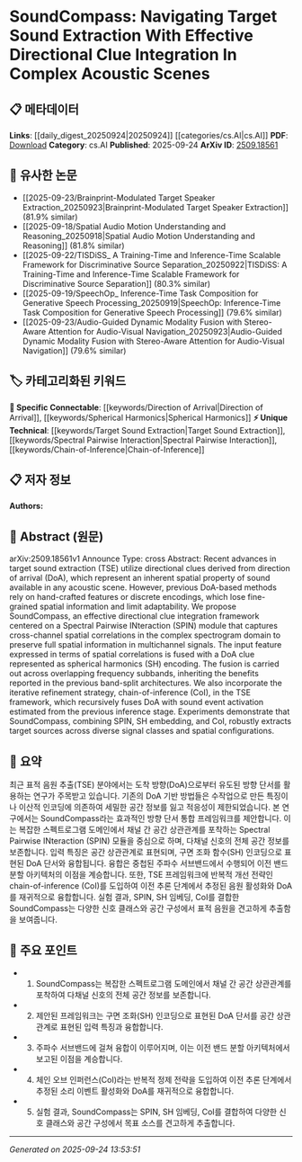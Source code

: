 <!-- KEYWORD_LINKING_METADATA:
{
  "processed_timestamp": "2025-09-24T13:53:51.417504",
  "vocabulary_version": "1.0",
  "selected_keywords": [
    "Target Sound Extraction",
    "Direction of Arrival",
    "Spherical Harmonics",
    "Spectral Pairwise Interaction",
    "Chain-of-Inference"
  ],
  "rejected_keywords": [],
  "similarity_scores": {
    "Target Sound Extraction": 0.78,
    "Direction of Arrival": 0.8,
    "Spherical Harmonics": 0.77,
    "Spectral Pairwise Interaction": 0.79,
    "Chain-of-Inference": 0.75
  },
  "extraction_method": "AI_prompt_based",
  "budget_applied": true,
  "candidates_json": {
    "candidates": [
      {
        "surface": "target sound extraction",
        "canonical": "Target Sound Extraction",
        "aliases": [
          "TSE"
        ],
        "category": "unique_technical",
        "rationale": "This is a specialized process central to the paper's focus, offering unique insights into sound processing.",
        "novelty_score": 0.75,
        "connectivity_score": 0.68,
        "specificity_score": 0.85,
        "link_intent_score": 0.78
      },
      {
        "surface": "direction of arrival",
        "canonical": "Direction of Arrival",
        "aliases": [
          "DoA"
        ],
        "category": "specific_connectable",
        "rationale": "A key concept in sound localization, linking to broader spatial audio processing topics.",
        "novelty_score": 0.55,
        "connectivity_score": 0.82,
        "specificity_score": 0.7,
        "link_intent_score": 0.8
      },
      {
        "surface": "spherical harmonics",
        "canonical": "Spherical Harmonics",
        "aliases": [
          "SH"
        ],
        "category": "specific_connectable",
        "rationale": "Essential for encoding spatial audio features, facilitating connections to mathematical audio processing methods.",
        "novelty_score": 0.6,
        "connectivity_score": 0.75,
        "specificity_score": 0.72,
        "link_intent_score": 0.77
      },
      {
        "surface": "Spectral Pairwise INteraction",
        "canonical": "Spectral Pairwise Interaction",
        "aliases": [
          "SPIN"
        ],
        "category": "unique_technical",
        "rationale": "A novel module introduced in the paper, crucial for understanding the proposed framework.",
        "novelty_score": 0.8,
        "connectivity_score": 0.65,
        "specificity_score": 0.88,
        "link_intent_score": 0.79
      },
      {
        "surface": "chain-of-inference",
        "canonical": "Chain-of-Inference",
        "aliases": [
          "CoI"
        ],
        "category": "unique_technical",
        "rationale": "An iterative refinement strategy that enhances the framework's adaptability and accuracy.",
        "novelty_score": 0.7,
        "connectivity_score": 0.67,
        "specificity_score": 0.8,
        "link_intent_score": 0.75
      }
    ],
    "ban_list_suggestions": [
      "complex acoustic scenes",
      "multichannel signals"
    ]
  },
  "decisions": [
    {
      "candidate_surface": "target sound extraction",
      "resolved_canonical": "Target Sound Extraction",
      "decision": "linked",
      "scores": {
        "novelty": 0.75,
        "connectivity": 0.68,
        "specificity": 0.85,
        "link_intent": 0.78
      }
    },
    {
      "candidate_surface": "direction of arrival",
      "resolved_canonical": "Direction of Arrival",
      "decision": "linked",
      "scores": {
        "novelty": 0.55,
        "connectivity": 0.82,
        "specificity": 0.7,
        "link_intent": 0.8
      }
    },
    {
      "candidate_surface": "spherical harmonics",
      "resolved_canonical": "Spherical Harmonics",
      "decision": "linked",
      "scores": {
        "novelty": 0.6,
        "connectivity": 0.75,
        "specificity": 0.72,
        "link_intent": 0.77
      }
    },
    {
      "candidate_surface": "Spectral Pairwise INteraction",
      "resolved_canonical": "Spectral Pairwise Interaction",
      "decision": "linked",
      "scores": {
        "novelty": 0.8,
        "connectivity": 0.65,
        "specificity": 0.88,
        "link_intent": 0.79
      }
    },
    {
      "candidate_surface": "chain-of-inference",
      "resolved_canonical": "Chain-of-Inference",
      "decision": "linked",
      "scores": {
        "novelty": 0.7,
        "connectivity": 0.67,
        "specificity": 0.8,
        "link_intent": 0.75
      }
    }
  ]
}
-->

# SoundCompass: Navigating Target Sound Extraction With Effective Directional Clue Integration In Complex Acoustic Scenes

## 📋 메타데이터

**Links**: [[daily_digest_20250924|20250924]] [[categories/cs.AI|cs.AI]]
**PDF**: [Download](https://arxiv.org/pdf/2509.18561.pdf)
**Category**: cs.AI
**Published**: 2025-09-24
**ArXiv ID**: [2509.18561](https://arxiv.org/abs/2509.18561)

## 🔗 유사한 논문
- [[2025-09-23/Brainprint-Modulated Target Speaker Extraction_20250923|Brainprint-Modulated Target Speaker Extraction]] (81.9% similar)
- [[2025-09-18/Spatial Audio Motion Understanding and Reasoning_20250918|Spatial Audio Motion Understanding and Reasoning]] (81.8% similar)
- [[2025-09-22/TISDiSS_ A Training-Time and Inference-Time Scalable Framework for Discriminative Source Separation_20250922|TISDiSS: A Training-Time and Inference-Time Scalable Framework for Discriminative Source Separation]] (80.3% similar)
- [[2025-09-19/SpeechOp_ Inference-Time Task Composition for Generative Speech Processing_20250919|SpeechOp: Inference-Time Task Composition for Generative Speech Processing]] (79.6% similar)
- [[2025-09-23/Audio-Guided Dynamic Modality Fusion with Stereo-Aware Attention for Audio-Visual Navigation_20250923|Audio-Guided Dynamic Modality Fusion with Stereo-Aware Attention for Audio-Visual Navigation]] (79.6% similar)

## 🏷️ 카테고리화된 키워드
**🔗 Specific Connectable**: [[keywords/Direction of Arrival|Direction of Arrival]], [[keywords/Spherical Harmonics|Spherical Harmonics]]
**⚡ Unique Technical**: [[keywords/Target Sound Extraction|Target Sound Extraction]], [[keywords/Spectral Pairwise Interaction|Spectral Pairwise Interaction]], [[keywords/Chain-of-Inference|Chain-of-Inference]]

## 📋 저자 정보

**Authors:** 

## 📄 Abstract (원문)

arXiv:2509.18561v1 Announce Type: cross 
Abstract: Recent advances in target sound extraction (TSE) utilize directional clues derived from direction of arrival (DoA), which represent an inherent spatial property of sound available in any acoustic scene. However, previous DoA-based methods rely on hand-crafted features or discrete encodings, which lose fine-grained spatial information and limit adaptability. We propose SoundCompass, an effective directional clue integration framework centered on a Spectral Pairwise INteraction (SPIN) module that captures cross-channel spatial correlations in the complex spectrogram domain to preserve full spatial information in multichannel signals. The input feature expressed in terms of spatial correlations is fused with a DoA clue represented as spherical harmonics (SH) encoding. The fusion is carried out across overlapping frequency subbands, inheriting the benefits reported in the previous band-split architectures. We also incorporate the iterative refinement strategy, chain-of-inference (CoI), in the TSE framework, which recursively fuses DoA with sound event activation estimated from the previous inference stage. Experiments demonstrate that SoundCompass, combining SPIN, SH embedding, and CoI, robustly extracts target sources across diverse signal classes and spatial configurations.

## 📝 요약

최근 표적 음원 추출(TSE) 분야에서는 도착 방향(DoA)으로부터 유도된 방향 단서를 활용하는 연구가 주목받고 있습니다. 기존의 DoA 기반 방법들은 수작업으로 만든 특징이나 이산적 인코딩에 의존하여 세밀한 공간 정보를 잃고 적응성이 제한되었습니다. 본 연구에서는 SoundCompass라는 효과적인 방향 단서 통합 프레임워크를 제안합니다. 이는 복잡한 스펙트로그램 도메인에서 채널 간 공간 상관관계를 포착하는 Spectral Pairwise INteraction (SPIN) 모듈을 중심으로 하며, 다채널 신호의 전체 공간 정보를 보존합니다. 입력 특징은 공간 상관관계로 표현되며, 구면 조화 함수(SH) 인코딩으로 표현된 DoA 단서와 융합됩니다. 융합은 중첩된 주파수 서브밴드에서 수행되어 이전 밴드 분할 아키텍처의 이점을 계승합니다. 또한, TSE 프레임워크에 반복적 개선 전략인 chain-of-inference (CoI)를 도입하여 이전 추론 단계에서 추정된 음원 활성화와 DoA를 재귀적으로 융합합니다. 실험 결과, SPIN, SH 임베딩, CoI를 결합한 SoundCompass는 다양한 신호 클래스와 공간 구성에서 표적 음원을 견고하게 추출함을 보여줍니다.

## 🎯 주요 포인트

- 1. SoundCompass는 복잡한 스펙트로그램 도메인에서 채널 간 공간 상관관계를 포착하여 다채널 신호의 전체 공간 정보를 보존합니다.
- 2. 제안된 프레임워크는 구면 조화(SH) 인코딩으로 표현된 DoA 단서를 공간 상관관계로 표현된 입력 특징과 융합합니다.
- 3. 주파수 서브밴드에 걸쳐 융합이 이루어지며, 이는 이전 밴드 분할 아키텍처에서 보고된 이점을 계승합니다.
- 4. 체인 오브 인퍼런스(CoI)라는 반복적 정제 전략을 도입하여 이전 추론 단계에서 추정된 소리 이벤트 활성화와 DoA를 재귀적으로 융합합니다.
- 5. 실험 결과, SoundCompass는 SPIN, SH 임베딩, CoI를 결합하여 다양한 신호 클래스와 공간 구성에서 목표 소스를 견고하게 추출합니다.


---

*Generated on 2025-09-24 13:53:51*